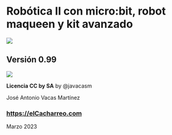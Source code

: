 # Robótica II con micro:bit, robot maqueen y kit avanzado

![](https://raw.githubusercontent.com/javacasm/RoboticaII-24/main/images/pins-v1-v2.png)

## Versión 0.99

![](https://raw.githubusercontent.com/javacasm/RoboticaII-24/main/images/Licencia_cc_peque.png)  

__Licencia CC by SA__ by @javacasm

José Antonio Vacas Martínez

### https://elCacharreo.com

Marzo 2023
